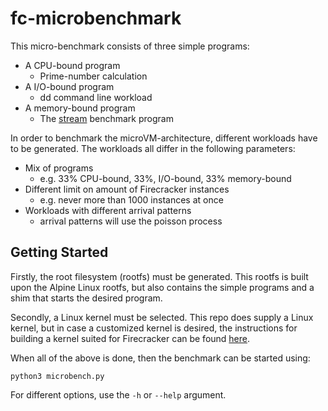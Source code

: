 # fc-microbenchmark

This micro-benchmark consists of three simple programs:
 * A CPU-bound program
    * Prime-number calculation
 * A I/O-bound program
    * dd command line workload
 * A memory-bound program
    * The [stream](https://www.cs.virginia.edu/stream/) benchmark program

In order to benchmark the microVM-architecture, different workloads have to be generated. The workloads all differ in the following parameters:
 * Mix of programs
    * e.g. 33% CPU-bound, 33%, I/O-bound, 33% memory-bound
 * Different limit on amount of Firecracker instances
    * e.g. never more than 1000 instances at once
 * Workloads with different arrival patterns
    * arrival patterns will use the poisson process

## Getting Started

Firstly, the root filesystem (rootfs) must be generated. This rootfs is built upon the Alpine Linux rootfs, but also contains the simple programs and a shim that starts the desired program.

Secondly, a Linux kernel must be selected. This repo does supply a Linux kernel, but in case a customized kernel is desired, the instructions for building a kernel suited for Firecracker can be found [here](https://github.com/firecracker-microvm/firecracker/blob/master/docs/rootfs-and-kernel-setup.md).

When all of the above is done, then the benchmark can be started using:

```shell
python3 microbench.py
```

For different options, use the `-h` or `--help` argument.
